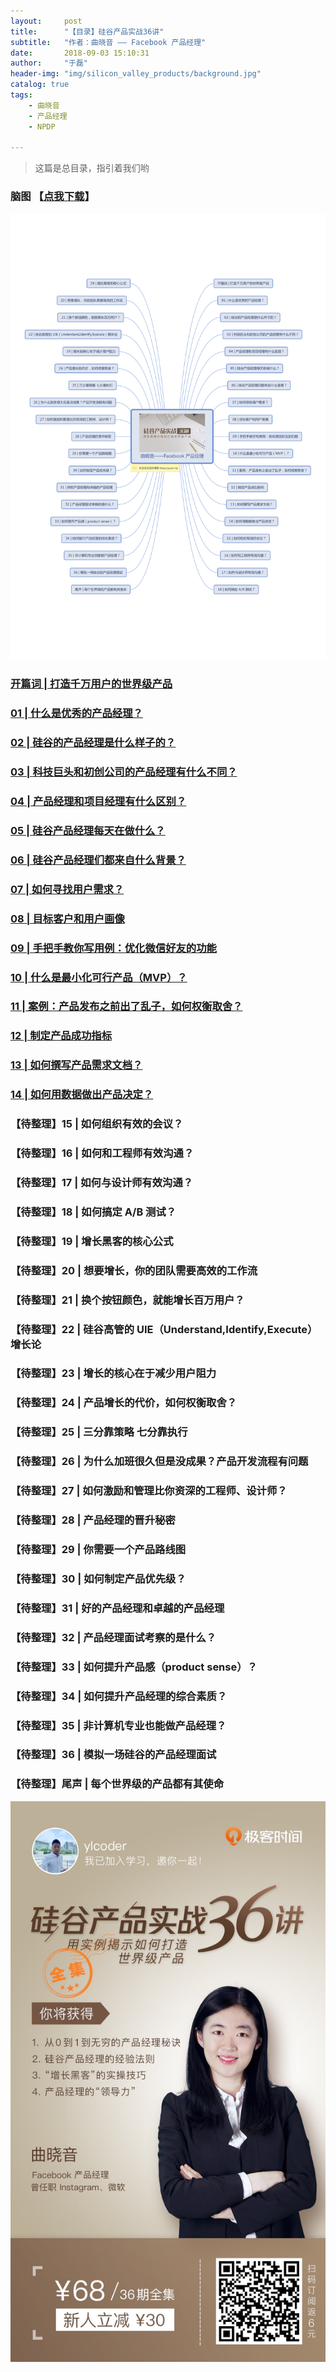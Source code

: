 ```yaml
---
layout:     post
title:      "【目录】硅谷产品实战36讲"
subtitle:   "作者：曲晓音 —— Facebook 产品经理"
date:       2018-09-03 15:10:31
author:     "于磊"
header-img: "img/silicon_valley_products/background.jpg"
catalog: true
tags:
    - 曲晓音
    - 产品经理
    - NPDP

---
```


> 这篇是总目录，指引着我们哟



### 脑图 【[点我下载](https://github.com/yuleizhuai/resources/raw/master/management/NPDP/Silicon_valley_products/silicon_valley_products.pdf)】

![silicon_valley_products](/img/silicon_valley_products/silicon_valley_products.jpg)



### [开篇词 | 打造千万用户的世界级产品](https://yulei.vip/2018/09/03/the_opening_words/)

### [01 | 什么是优秀的产品经理？](https://yulei.vip/2018/09/03/01_Excellent_product_manager/)

### [02 | 硅谷的产品经理是什么样子的？](https://yulei.vip/2018/09/04/02What_the_product_manager_looks_like/)

### [03 | 科技巨头和初创公司的产品经理有什么不同？](https://yulei.vip/2018/09/06/03The_difference_between_product_managers/)

### [04 | 产品经理和项目经理有什么区别？](https://yulei.vip/2018/09/07/04Two_PM_Different/)

### [05 | 硅谷产品经理每天在做什么？](https://yulei.vip/2018/09/08/05WhatToDoEveryDay/)

### [06 | 硅谷产品经理们都来自什么背景？](https://yulei.vip/2018/09/10/06FromWhatBackground/)

### [07 | 如何寻找用户需求？](https://yulei.vip/2018/09/12/07LookingForDemand/)

### [08 | 目标客户和用户画像](https://yulei.vip/2018/09/13/08TargetCustomersAndUserProfile/)

### [09 | 手把手教你写用例：优化微信好友的功能](https://yulei.vip/2018/09/14/09UserCase/)

### [10 | 什么是最小化可行产品（MVP）？](https://yulei.vip/2018/09/17/10MVP/)

### [11 | 案例：产品发布之前出了乱子，如何权衡取舍？](https://yulei.vip/2018/09/21/11How_to_trade_off/)

### [12 | 制定产品成功指标](https://yulei.vip/2018/09/23/12Develop_product_success_indicators/)

### [13 | 如何撰写产品需求文档？](https://yulei.vip/2018/09/25/13How_to_document_product_requirements/)

### [14 | 如何用数据做出产品决定？](https://yulei.vip/2018/09/28/14How_do_you_use_data_to_make_product_decisions/)

### 【待整理】15 | 如何组织有效的会议？

### 【待整理】16 | 如何和工程师有效沟通？

### 【待整理】17 | 如何与设计师有效沟通？

### 【待整理】18 | 如何搞定 A/B 测试？

### 【待整理】19 | 增长黑客的核心公式

### 【待整理】20 | 想要增长，你的团队需要高效的工作流

### 【待整理】21 | 换个按钮颜色，就能增长百万用户？

### 【待整理】22 | 硅谷高管的 UIE（Understand,Identify,Execute）增长论

### 【待整理】23 | 增长的核心在于减少用户阻力

### 【待整理】24 | 产品增长的代价，如何权衡取舍？

### 【待整理】25 | 三分靠策略 七分靠执行

### 【待整理】26 | 为什么加班很久但是没成果？产品开发流程有问题

### 【待整理】27 | 如何激励和管理比你资深的工程师、设计师？

### 【待整理】28 | 产品经理的晋升秘密

### 【待整理】29 | 你需要一个产品路线图

### 【待整理】30 | 如何制定产品优先级？

### 【待整理】31 | 好的产品经理和卓越的产品经理

### 【待整理】32 | 产品经理面试考察的是什么？

### 【待整理】33 | 如何提升产品感（product sense）？

### 【待整理】34 | 如何提升产品经理的综合素质？

### 【待整理】35 | 非计算机专业也能做产品经理？

### 【待整理】36 | 模拟一场硅谷的产品经理面试

### 【待整理】尾声 | 每个世界级的产品都有其使命

![silicon_valley_products](/img/silicon_valley_products/share.jpeg)